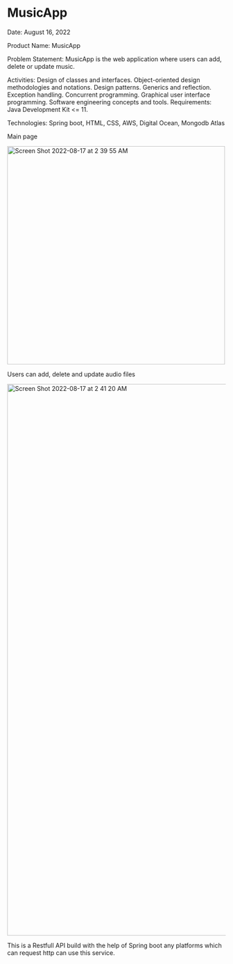 # MusicApp
Date: August 16, 2022

Product Name: MusicApp

Problem Statement: MusicApp is the web application where users can add, delete or update music.

Activities: Design of classes and interfaces. Object-oriented design methodologies and notations. Design patterns. 
Generics and reflection. Exception handling. Concurrent programming. Graphical user interface programming. Software engineering
concepts and tools. Requirements: Java Development Kit <= 11.

Technologies: Spring boot, HTML, CSS, AWS, Digital Ocean, Mongodb Atlas

Main page

<img width="502" alt="Screen Shot 2022-08-17 at 2 39 55 AM" src="https://user-images.githubusercontent.com/64993553/185091720-7b33c043-9653-4903-865b-aaa1f97f7a75.png">

Users can add, delete and update audio files

<img width="1269" alt="Screen Shot 2022-08-17 at 2 41 20 AM" src="https://user-images.githubusercontent.com/64993553/185091906-1d2a20e7-94b5-423e-a845-9ce15cc87c1b.png">

This is a Restfull API build with the help of Spring boot any platforms which can request http can use this service.
